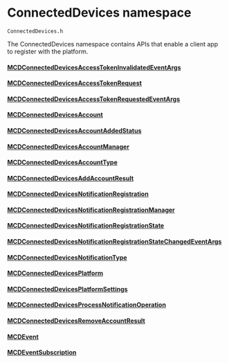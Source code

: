 # ConnectedDevices namespace
```
ConnectedDevices.h
```

The ConnectedDevices namespace contains APIs that enable a client app to register with the platform. 

#### [MCDConnectedDevicesAccessTokenInvalidatedEventArgs](MCDConnectedDevicesAccessTokenInvalidatedEventArgs.md)
#### [MCDConnectedDevicesAccessTokenRequest](MCDConnectedDevicesAccessTokenRequest.md)
#### [MCDConnectedDevicesAccessTokenRequestedEventArgs](MCDConnectedDevicesAccessTokenRequestedEventArgs.md)
#### [MCDConnectedDevicesAccount](MCDConnectedDevicesAccount.md)
#### [MCDConnectedDevicesAccountAddedStatus](MCDConnectedDevicesAccountAddedStatus.md)
#### [MCDConnectedDevicesAccountManager](MCDConnectedDevicesAccountManager.md)
#### [MCDConnectedDevicesAccountType](MCDConnectedDevicesAccountType.md)
#### [MCDConnectedDevicesAddAccountResult](MCDConnectedDevicesAddAccountResult.md)
#### [MCDConnectedDevicesNotificationRegistration](MCDConnectedDevicesNotificationRegistration.md)
#### [MCDConnectedDevicesNotificationRegistrationManager](MCDConnectedDevicesNotificationRegistrationManager.md)
#### [MCDConnectedDevicesNotificationRegistrationState](MCDConnectedDevicesNotificationRegistrationState.md)
#### [MCDConnectedDevicesNotificationRegistrationStateChangedEventArgs](MCDConnectedDevicesNotificationRegistrationStateChangedEventArgs.md)
#### [MCDConnectedDevicesNotificationType](MCDConnectedDevicesNotificationType.md)
#### [MCDConnectedDevicesPlatform](MCDConnectedDevicesPlatform.md)
#### [MCDConnectedDevicesPlatformSettings](MCDConnectedDevicesPlatformSettings.md)
#### [MCDConnectedDevicesProcessNotificationOperation](MCDConnectedDevicesProcessNotificationOperation.md)
#### [MCDConnectedDevicesRemoveAccountResult](MCDConnectedDevicesRemoveAccountResult.md)
#### [MCDEvent](MCDEvent.md)
#### [MCDEventSubscription](MCDEventSubscription.md)